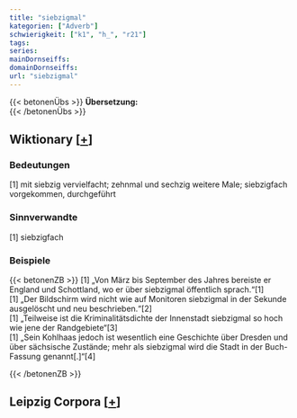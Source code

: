 ```yaml
---
title: "siebzigmal"
kategorien: ["Adverb"]
schwierigkeit: ["k1", "h_", "r21"]
tags:
series:
mainDornseiffs:
domainDornseiffs:
url: "siebzigmal"
---
```


{{< betonenÜbs >}}
**Übersetzung:**  
{{< /betonenÜbs >}}

## Wiktionary [[+](https://de.wiktionary.org/wiki/siebzigmal)]

### Bedeutungen
[1] mit siebzig vervielfacht; zehnmal und sechzig weitere Male; siebzigfach vorgekommen, durchgeführt  

### Sinnverwandte
[1] siebzigfach  

### Beispiele
{{< betonenZB >}}
[1] „Von März bis September des Jahres bereiste er England und Schottland, wo er über siebzigmal öffentlich sprach.“[1]  
[1] „Der Bildschirm wird nicht wie auf Monitoren siebzigmal in der Sekunde ausgelöscht und neu beschrieben.“[2]  
[1] „Teilweise ist die Kriminalitätsdichte der Innenstadt siebzigmal so hoch wie jene der Randgebiete“[3]  
[1] „Sein Kohlhaas jedoch ist wesentlich eine Geschichte über Dresden und über sächsische Zustände; mehr als siebzigmal wird die Stadt in der Buch-Fassung genannt[.]“[4]  

{{< /betonenZB >}}

## Leipzig Corpora [[+](https://corpora.uni-leipzig.de/en/res?word=siebzigmal&corpusId=deu_newscrawl-public_2018)]

